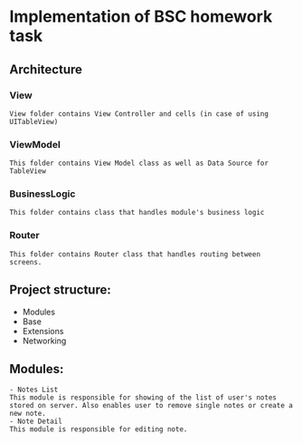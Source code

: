 
# Implementation of BSC homework task

## Architecture
### View
    View folder contains View Controller and cells (in case of using UITableView)
### ViewModel
    This folder contains View Model class as well as Data Source for TableView
### BusinessLogic
    This folder contains class that handles module's business logic
### Router
    This folder contains Router class that handles routing between screens.

## Project structure:
 * Modules 
 * Base
 * Extensions
 * Networking
 

## Modules:
    - Notes List
    This module is responsible for showing of the list of user's notes stored on server. Also enables user to remove single notes or create a new note.
    - Note Detail
    This module is responsible for editing note.
